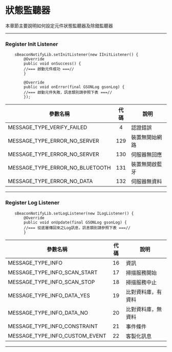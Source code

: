 
狀態監聽器
======
本章節主要說明如何設定元件狀態監聽器及除錯監聽器

***

### Register Init Listener

```
    sBeaconNotifyLib.setInitListener(new IInitListener() {
        @Override
        public void onSuccess() {
        //=== 啟動元件成功 ===//
        }

        @Override
        public void onError(final GSONLog gsonLog) {
		//=== 啟動元件失敗，訊息類別請參照下表 ===//
        });
```

| 參數名稱                            |  代碼  | 說明      |
| ------------------------------- | :--: | ------- |
| MESSAGE_TYPE_VERIFY_FAILED      |  4   | 認證錯誤    |
| MESSAGE_TYPE_ERROR_NO_SERVER    | 129  | 裝置無開始網路 |
| MESSAGE_TYPE_ERROR_NO_SERVER    | 130  | 伺服器無回應  |
| MESSAGE_TYPE_ERROR_NO_BLUETOOTH | 131  | 裝置無開啟藍牙 |
| MESSAGE_TYPE_ERROR_NO_DATA      | 132  | 伺服器無資料  |

***



### Register Log Listener

```
    sBeaconNotifyLib.setLogListener(new ILogListener() {
        @Override
        public void onUpdate(final GSONLog gsonLog) {
        //=== 從底層傳回來之Log訊息，訊息類別請參照下表 ===//
        }
```

| 參數名稱                           |  代碼  | 說明        |
| ------------------------------ | :--: | --------- |
| MESSAGE_TYPE_INFO              |  16  | 資訊        |
| MESSAGE_TYPE_INFO_SCAN_START   |  17  | 掃描服務開始    |
| MESSAGE_TYPE_INFO_SCAN_STOP    |  18  | 掃描服務中止    |
| MESSAGE_TYPE_INFO_DATA_YES     |  19  | 比對資料庫，有資料 |
| MESSAGE_TYPE_INFO_DATA_NO      |  20  | 比對資料庫，無資料 |
| MESSAGE_TYPE_INFO_CONSTRAINT   |  21  | 事件條件      |
| MESSAGE_TYPE_INFO_CUSTOM_EVENT |  22  | 客製化訊息     |

***
